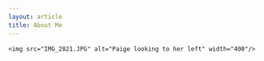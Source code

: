 ```yaml
---
layout: article
title: About Me
---
```


<p align="center">
	
	<img src="IMG_2821.JPG" alt="Paige looking to her left" width="400"/>

</p>



